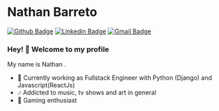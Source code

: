 # Nathan Barreto

[![Github Badge](https://img.shields.io/badge/-Github-000?style=flat-square&logo=Github&logoColor=white&link=https://github.com/lucasgdb)](https://github.com/nathanmrtns)
[![Linkedin Badge](https://img.shields.io/badge/-LinkedIn-blue?style=flat-square&logo=Linkedin&logoColor=white&link=https://www.linkedin.com/in/nathanmrtns/)](https://www.linkedin.com/in/nathanmrtns/)
[![Gmail Badge](https://img.shields.io/badge/-Gmail-c14438?style=flat-square&logo=Gmail&logoColor=white&link=mailto:nathanmrtns@gmail.com)](mailto:nathanmrtns@gmail.com)

### Hey! 👋 Welcome to my profile

My name is Nathan .

 - :pushpin: Currently working as Fullstack Engineer with Python (Django) and Javascript(ReactJs)
 - :notes: Addicted to music, tv shows and art in general
 - :space_invader: Gaming enthusiast
